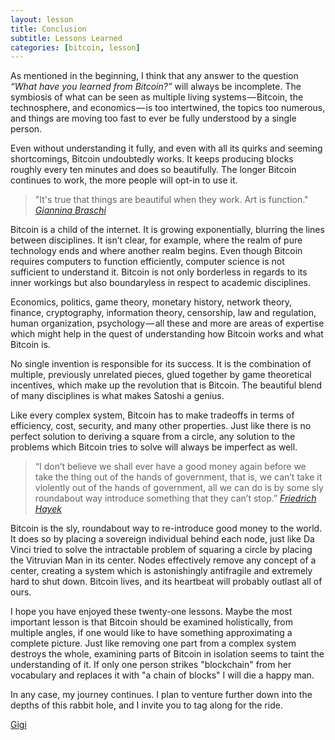 ```yaml
---
layout: lesson
title: Conclusion
subtitle: Lessons Learned
categories: [bitcoin, lesson]
---
```


As mentioned in the beginning, I think that any answer to the question *“What
have you learned from Bitcoin?”* will always be incomplete. The symbiosis of
what can be seen as multiple living systems — Bitcoin, the technosphere, and
economics — is too intertwined, the topics too numerous, and things are moving
too fast to ever be fully understood by a single person.

Even without understanding it fully, and even with all its quirks and seeming
shortcomings, Bitcoin undoubtedly works. It keeps producing blocks roughly every
ten minutes and does so beautifully. The longer Bitcoin continues to work, the
more people will opt-in to use it.

> "It's true that things are beautiful when they work. Art is function."
> <cite>[Giannina Braschi]</cite>

Bitcoin is a child of the internet. It is growing exponentially, blurring the
lines between disciplines. It isn’t clear, for example, where the realm of pure
technology ends and where another realm begins. Even though Bitcoin requires
computers to function efficiently, computer science is not sufficient to
understand it. Bitcoin is not only borderless in regards to its inner workings
but also boundaryless in respect to academic disciplines.

Economics, politics, game theory, monetary history, network theory, finance,
cryptography, information theory, censorship, law and regulation, human
organization, psychology — all these and more are areas of expertise which might
help in the quest of understanding how Bitcoin works and what Bitcoin is.

No single invention is responsible for its success. It is the combination of
multiple, previously unrelated pieces, glued together by game theoretical
incentives, which make up the revolution that is Bitcoin. The beautiful blend of
many disciplines is what makes Satoshi a genius.

Like every complex system, Bitcoin has to make tradeoffs in terms of efficiency,
cost, security, and many other properties. Just like there is no perfect
solution to deriving a square from a circle, any solution to the problems which
Bitcoin tries to solve will always be imperfect as well.

> “I don’t believe we shall ever have a good money again before we take the
> thing out of the hands of government, that is, we can’t take it violently
> out of the hands of government, all we can do is by some sly roundabout way
> introduce something that they can’t stop.”
> <cite>[Friedrich Hayek][sly roundabout way]</cite>

Bitcoin is the sly, roundabout way to re-introduce good money to the world. It
does so by placing a sovereign individual behind each node, just like Da Vinci
tried to solve the intractable problem of squaring a circle by placing the
Vitruvian Man in its center. Nodes effectively remove any concept of a center,
creating a system which is astonishingly antifragile and extremely hard to shut
down. Bitcoin lives, and its heartbeat will probably outlast all of ours.

I hope you have enjoyed these twenty-one lessons. Maybe the most important
lesson is that Bitcoin should be examined holistically, from multiple angles, if
one would like to have something approximating a complete picture. Just like
removing one part from a complex system destroys the whole, examining parts of
Bitcoin in isolation seems to taint the understanding of it. If only one person
strikes "blockchain" from her vocabulary and replaces it with "a chain of
blocks" I will die a happy man.

In any case, my journey continues. I plan to venture further down into the
depths of this rabbit hole, and I invite you to tag along for the ride.

[Gigi][dergigi]

<!-- Twitter -->
[dergigi]: https://twitter.com/dergigi

<!-- Internal -->
[sly roundabout way]: https://youtu.be/EYhEDxFwFRU?t=1124
[Giannina Braschi]: https://en.wikipedia.org/wiki/Braschi%27s_Empire_of_Dreams
